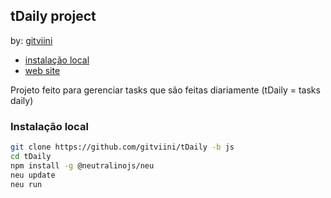 ## tDaily project

by: [gitviini](https://github.com/gitviini)

* [instalação local](#install)
* [web site](https://gitviini.github.io/tDaily/)

Projeto feito para gerenciar tasks que são feitas diariamente (tDaily = tasks daily)

### Instalação local
<section id="install">

```bash
git clone https://github.com/gitviini/tDaily -b js
cd tDaily
npm install -g @neutralinojs/neu
neu update
neu run
```

<section>